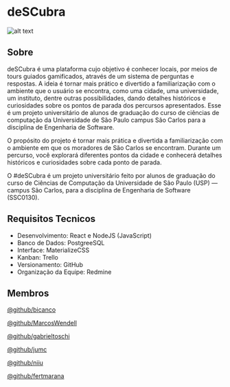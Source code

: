 # deSCubra

![alt text](https://github.com/gabrieltoschi/deSCubra/blob/master/client/src/img/logo.png )


## Sobre
deSCubra é uma plataforma cujo objetivo é conhecer locais, por meios de tours guiados gamificados, através de um sistema de perguntas e respostas. A ideia é tornar mais prático e divertido a familiarização com o ambiente que o usuário se encontra, como uma cidade, uma universidade, um instituto, dentre outras possibilidades, dando detalhes históricos e curiosidades sobre os pontos de parada dos percursos apresentados.
Esse é um projeto universitário de alunos de graduação do curso de ciências de computação da Universidade de São Paulo campus São Carlos para a disciplina de Engenharia de Software. 

O propósito do projeto é tornar mais prática e divertida a familiarização com o ambiente em que os moradores de São Carlos se encontram. Durante um percurso, você explorará diferentes pontos da cidade e conhecerá detalhes históricos e curiosidades sobre cada ponto de parada.

O #deSCubra é um projeto universitário feito por alunos de graduação do curso de Ciências de Computação da Universidade de São Paulo (USP) ― campus São Carlos, para a disciplina de Engenharia de Software (SSC0130).

## Requisitos Tecnicos
* Desenvolvimento: React e NodeJS (JavaScript)
* Banco de Dados: PostgreeSQL
* Interface: MaterializeCSS
* Kanban: Trello
* Versionamento: GitHub
* Organização da Equipe: Redmine

## Membros
[@github/bicanco](https://github.com/bicanco)

[@github/MarcosWendell](https://github.com/MarcosWendell)

[@github/gabrieltoschi](https://github.com/gabrieltoschi)

[@github/jumc](https://github.com/jumc)

[@github/niiu](https://github.com/niiu)

[@github/fertmarana](https://github.com/fertmarana)





